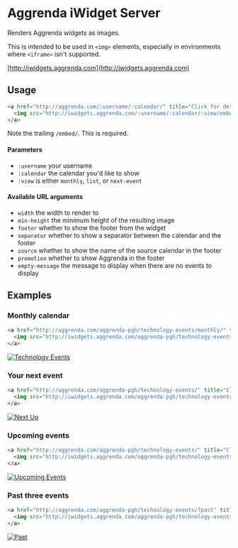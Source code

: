 Aggrenda iWidget Server
=======================

Renders Aggrenda widgets as images.

This is intended to be used in `<img>` elements,
especially in environments where `<iframe>` isn't supported.

[http://iwidgets.aggrenda.com](http://iwidgets.aggrenda.com)


## Usage

```html
<a href="http://aggrenda.com/:username/:calendar/" title="Click for details" target="_blank">
  <img src="http://iwidgets.aggrenda.com/:username/:calendar/:view/embed/" alt="Events" />
</a>
```

Note the trailing `/embed/`. This is required.

#### Parameters

- `:username` your username
- `:calendar` the calendar you'd like to show
- `:view` is either `monthly`, `list`, or `next-event`

#### Available URL arguments

- `width` the width to render to
- `min-height` the minimum height of the resulting image
- `footer` whether to show the footer from the widget
- `separator` whether to show a separator between the calendar and the footer
- `source` whether to show the name of the source calendar in the footer
- `promotion` whether to show Aggrenda in the footer
- `empty-message` the message to display when there are no events to display


## Examples


### Monthly calendar

```html
<a href="http://aggrenda.com/aggrenda-pgh/technology-events/monthly/" title="Click for details" target="_blank">
  <img src="http://iwidgets.aggrenda.com/aggrenda-pgh/technology-events/monthly/embed/" alt="Technology Events" />
</a>
```

<a href="http://aggrenda.com/aggrenda-pgh/technology-events/monthly/" title="Click for details" target="_blank">
  <img src="http://iwidgets.aggrenda.com/aggrenda-pgh/technology-events/monthly/embed/?width=852" alt="Technology Events" />
</a>


### Your next event

```html
<a href="http://aggrenda.com/aggrenda-pgh/technology-events/" title="Click for details" target="_blank">
  <img src="http://iwidgets.aggrenda.com/aggrenda-pgh/technology-events/monthly/next-event/embed/" alt="Next Up" />
</a>
```

<a href="http://aggrenda.com/aggrenda-pgh/technology-events/" title="Click for details" target="_blank">
  <img src="http://iwidgets.aggrenda.com/aggrenda-pgh/technology-events/next-event/embed/?width=852" alt="Next Up" />
</a>


### Upcoming events

```html
<a href="http://aggrenda.com/aggrenda-pgh/technology-events/" title="Click for details" target="_blank">
  <img src="http://iwidgets.aggrenda.com/aggrenda-pgh/technology-events/list/embed/" alt="Upcoming Events" />
</a>
```

<a href="http://aggrenda.com/aggrenda-pgh/technology-events/" title="Click for details" target="_blank">
  <img src="http://iwidgets.aggrenda.com/aggrenda-pgh/technology-events/list/embed/?width=852&amp;page-size=5" alt="Upcoming Events" />
</a>


### Past three events

```html
<a href="http://aggrenda.com/aggrenda-pgh/technology-events/?past" title="Click for details" target="_blank">
  <img src="http://iwidgets.aggrenda.com/aggrenda-pgh/technology-events/list/embed/?past&page-size=3" alt="Past" />
</a>
```

<a href="http://aggrenda.com/aggrenda-pgh/technology-events/?past" title="Click for details" target="_blank">
  <img src="http://iwidgets.aggrenda.com/aggrenda-pgh/technology-events/list/embed/?width=852&amp;past&&amp;page-size=3" alt="Past" />
</a>
